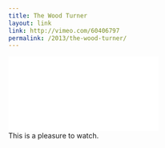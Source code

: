 ```yaml
---
title: The Wood Turner
layout: link
link: http://vimeo.com/60406797
permalink: /2013/the-wood-turner/
---
```

<div clas="video-container"><iframe src="//player.vimeo.com/video/60406797" frameborder="0" webkitallowfullscreen mozallowfullscreen allowfullscreen></iframe></div>
This is a pleasure to watch.